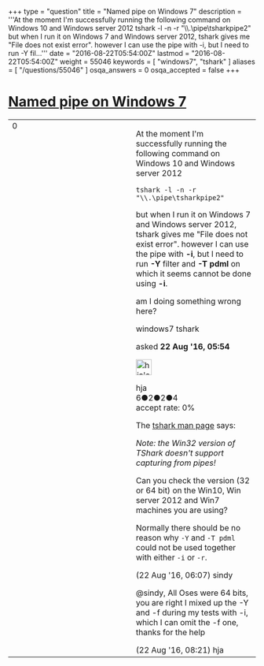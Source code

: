 +++
type = "question"
title = "Named pipe on Windows 7"
description = '''At the moment I&#x27;m successfully running the following command on Windows 10 and Windows server 2012 tshark -l -n -r &quot;&#92;&#92;.&#92;pipe&#92;tsharkpipe2&quot;  but when I run it on Windows 7 and Windows server 2012, tshark gives me &quot;File does not exist error&quot;. however I can use the pipe with -i, but I need to run -Y fil...'''
date = "2016-08-22T05:54:00Z"
lastmod = "2016-08-22T05:54:00Z"
weight = 55046
keywords = [ "windows7", "tshark" ]
aliases = [ "/questions/55046" ]
osqa_answers = 0
osqa_accepted = false
+++

<div class="headNormal">

# [Named pipe on Windows 7](/questions/55046/named-pipe-on-windows-7)

</div>

<div id="main-body">

<div id="askform">

<table id="question-table" style="width:100%;"><colgroup><col style="width: 50%" /><col style="width: 50%" /></colgroup><tbody><tr class="odd"><td style="width: 30px; vertical-align: top"><div class="vote-buttons"><div id="post-55046-score" class="post-score" title="current number of votes">0</div><div id="favorite-count" class="favorite-count"></div></div></td><td><div id="item-right"><div class="question-body"><p>At the moment I'm successfully running the following command on Windows 10 and Windows server 2012</p><pre><code>tshark -l -n -r &quot;\\.\pipe\tsharkpipe2&quot;</code></pre><p>but when I run it on Windows 7 and Windows server 2012, tshark gives me "File does not exist error". however I can use the pipe with <strong>-i</strong>, but I need to run <strong>-Y</strong> filter and <strong>-T pdml</strong> on which it seems cannot be done using <strong>-i</strong>.</p><p>am I doing something wrong here?</p></div><div id="question-tags" class="tags-container tags">windows7 tshark</div><div id="question-controls" class="post-controls"></div><div class="post-update-info-container"><div class="post-update-info post-update-info-user"><p>asked <strong>22 Aug '16, 05:54</strong></p><img src="https://secure.gravatar.com/avatar/6ed60f06c812665ce60b6e6c2d8c9eb5?s=32&amp;d=identicon&amp;r=g" class="gravatar" width="32" height="32" alt="hja&#39;s gravatar image" /><p>hja<br />
<span class="score" title="6 reputation points">6</span><span title="2 badges"><span class="badge1">●</span><span class="badgecount">2</span></span><span title="2 badges"><span class="silver">●</span><span class="badgecount">2</span></span><span title="4 badges"><span class="bronze">●</span><span class="badgecount">4</span></span><br />
<span class="accept_rate" title="Rate of the user&#39;s accepted answers">accept rate:</span> <span title="hja has no accepted answers">0%</span></p></div></div><div id="comments-container-55046" class="comments-container"><span id="55047"></span><div id="comment-55047" class="comment"><div id="post-55047-score" class="comment-score"></div><div class="comment-text"><p>The <a href="https://www.wireshark.org/docs/man-pages/tshark.html">tshark man page</a> says:</p><p><em>Note: the Win32 version of TShark doesn't support capturing from pipes!</em></p><p>Can you check the version (32 or 64 bit) on the Win10, Win server 2012 and Win7 machines you are using?</p><p>Normally there should be no reason why <code>-Y</code> and <code>-T pdml</code> could not be used together with either <code>-i</code> or <code>-r</code>.</p></div><div id="comment-55047-info" class="comment-info"><span class="comment-age">(22 Aug '16, 06:07)</span> sindy</div></div><span id="55051"></span><div id="comment-55051" class="comment"><div id="post-55051-score" class="comment-score"></div><div class="comment-text"><p>@sindy, All Oses were 64 bits, you are right I mixed up the -Y and -f during my tests with -i, which I can omit the -f one, thanks for the help</p></div><div id="comment-55051-info" class="comment-info"><span class="comment-age">(22 Aug '16, 08:21)</span> hja</div></div></div><div id="comment-tools-55046" class="comment-tools"></div><div class="clear"></div><div id="comment-55046-form-container" class="comment-form-container"></div><div class="clear"></div></div></td></tr></tbody></table>

</div>

</div>

